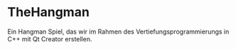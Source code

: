 # TheHangman
Ein Hangman Spiel, das wir im Rahmen des Vertiefungsprogrammierungs in C++ mit Qt Creator erstellen.
